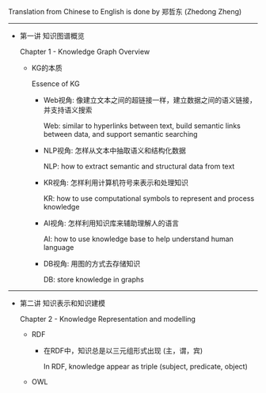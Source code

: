 Translation from Chinese to English is done by 郑哲东 (Zhedong Zheng)

---

* 第一讲 知识图谱概览

  Chapter 1 - Knowledge Graph Overview

    * KG的本质
    
      Essence of KG

        * Web视角: 像建立文本之间的超链接一样，建立数据之间的语义链接，并支持语义搜索

          Web: similar to hyperlinks between text, build semantic links between data, and support semantic searching

        * NLP视角: 怎样从文本中抽取语义和结构化数据

          NLP: how to extract semantic and structural data from text

        * KR视角: 怎样利用计算机符号来表示和处理知识

          KR: how to use computational symbols to represent and process knowledge

        * AI视角: 怎样利用知识库来辅助理解人的语言

          AI: how to use knowledge base to help understand human language

        * DB视角: 用图的方式去存储知识

          DB: store knowledge in graphs

---

* 第二讲 知识表示和知识建模

  Chapter 2 - Knowledge Representation and modelling
  
    * RDF
  
        * 在RDF中，知识总是以三元组形式出现 (主，谓，宾)

          In RDF, knowledge appear as triple (subject, predicate, object)
 
    * OWL
